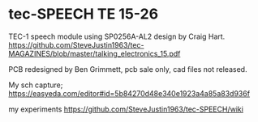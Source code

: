 # tec-SPEECH TE 15-26


TEC-1 speech module using SP0256A-AL2 design by Craig Hart. 
https://github.com/SteveJustin1963/tec-MAGAZINES/blob/master/talking_electronics_15.pdf

PCB redesigned by Ben Grimmett, pcb sale only, cad files not released. 

My sch capture; https://easyeda.com/editor#id=5b84270d48e340e1923a4a85a83d936f

my experiments https://github.com/SteveJustin1963/tec-SPEECH/wiki 
